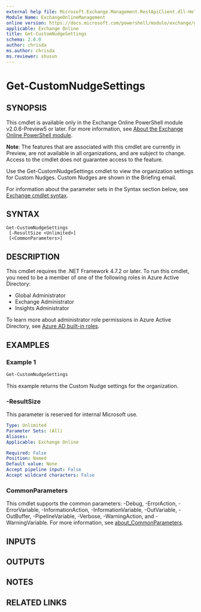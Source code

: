 ```yaml
---
external help file: Microsoft.Exchange.Management.RestApiClient.dll-Help.xml
Module Name: ExchangeOnlineManagement
online version: https://docs.microsoft.com/powershell/module/exchange/get-customnudgesettings
applicable: Exchange Online
title: Get-CustomNudgeSettings
schema: 2.0.0
author: chrisda
ms.author: chrisda
ms.reviewer: shusun
---
```


# Get-CustomNudgeSettings

## SYNOPSIS
This cmdlet is available only in the Exchange Online PowerShell module v2.0.6-Preview5 or later. For more information, see [About the Exchange Online PowerShell module](https://aka.ms/exov3-module).

**Note**: The features that are associated with this cmdlet are currently in Preview, are not available in all organizations, and are subject to change. Access to the cmdlet does not guarantee access to the feature.

Use the Get-CustomNudgeSettings cmdlet to view the organization settings for Custom Nudges. Custom Nudges are shown in the Briefing email.

For information about the parameter sets in the Syntax section below, see [Exchange cmdlet syntax](https://docs.microsoft.com/powershell/exchange/exchange-cmdlet-syntax).

## SYNTAX

```
Get-CustomNudgeSettings
 [-ResultSize <Unlimited>]
 [<CommonParameters>]
```

## DESCRIPTION
This cmdlet requires the .NET Framework 4.7.2 or later. To run this cmdlet, you need to be a member of one of the following roles in Azure Active Directory:

- Global Administrator
- Exchange Administrator
- Insights Administrator

To learn more about administrator role permissions in Azure Active Directory, see [Azure AD built-in roles](https://docs.microsoft.com/azure/active-directory/roles/permissions-reference).

## EXAMPLES

### Example 1
```powershell
Get-CustomNudgeSettings
```

This example returns the Custom Nudge settings for the organization.

### -ResultSize
This parameter is reserved for internal Microsoft use.

```yaml
Type: Unlimited
Parameter Sets: (All)
Aliases:
Applicable: Exchange Online

Required: False
Position: Named
Default value: None
Accept pipeline input: False
Accept wildcard characters: False
```

### CommonParameters
This cmdlet supports the common parameters: -Debug, -ErrorAction, -ErrorVariable, -InformationAction, -InformationVariable, -OutVariable, -OutBuffer, -PipelineVariable, -Verbose, -WarningAction, and -WarningVariable. For more information, see [about_CommonParameters](https://go.microsoft.com/fwlink/p/?LinkID=113216).

## INPUTS

## OUTPUTS

## NOTES

## RELATED LINKS
